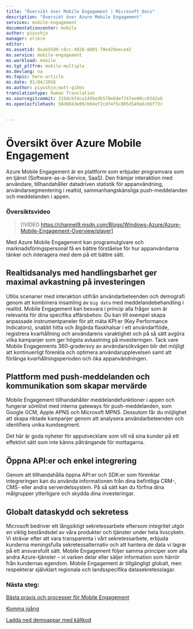```yaml
---
title: "Översikt över Mobile Engagement | Microsoft Docs"
description: "Översikt över Azure Mobile Engagement"
services: mobile-engagement
documentationcenter: mobile
author: piyushjo
manager: erikre
editor: 
ms.assetid: 8eab55d9-c8cc-4928-8d01-78e429eece42
ms.service: mobile-engagement
ms.workload: mobile
ms.tgt_pltfrm: mobile-multiple
ms.devlang: na
ms.topic: hero-article
ms.date: 01/04/2016
ms.author: piyushjo;matt-gibbs
translationtype: Human Translation
ms.sourcegitcommit: 219dcbfdca145bedb570eb9ef747ee00cc0342eb
ms.openlocfilehash: 58d8043e09cb04ef2cdf4f5c005d549a6cb6f73c


---
```

# <a name="azure-mobile-engagement-overview"></a>Översikt över Azure Mobile Engagement
Azure Mobile Engagement är en plattform som erbjuder programvara som en tjänst (Software-as-a-Service, SaaS). Den främjar interaktion med användare, tillhandahåller datadriven statistik för appanvändning, användarsegmentering i realtid, sammanhangskänsliga push-meddelanden och meddelanden i appen.

### <a name="overview-video"></a>Översiktsvideo
> [!VIDEO https://channel9.msdn.com/Blogs/Windows-Azure/Azure-Mobile-Engagement-Overview/player]
> 
> 

Med Azure Mobile Engagement kan programutgivare och marknadsföringspersonal få en bättre förståelse för hur appanvändarna tänker och interagera med dem på ett bättre sätt.

## <a name="realtime-actionable-analytics-to-maximize-return-on-investment"></a>Realtidsanalys med handlingsbarhet ger maximal avkastning på investeringen
Utlös scenarier med interaktion utifrån användarbeteenden och demografi genom att kombinera insamling av `big data` med meddelandebehandling i realtid. Mobile Engagement kan besvara i princip alla frågor som är relevanta för dina specifika affärsbehov. Du kan till exempel skapa anpassade instrumentpaneler för att mäta KPI:er (Key Performance Indicators), snabbt hitta och åtgärda flaskhalsar i ett användarflöde, registrera kvarhållning och användarens varaktighet och på så sätt avgöra vilka kampanjer som ger högsta avkastning på investeringen. Tack vare Mobile Engagements 360-gradersvy av användarsökvägen blir det möjligt att kontinuerligt förenkla och optimera användarupplevelsen samt att förlänga kvarhållningsperioden och öka appanvändningen.

## <a name="valueadded-push-and-communications-platform"></a>Plattform med push-meddelanden och kommunikation som skapar mervärde
Mobile Engagement tillhandahåller meddelandefunktioner i appen och fungerar sömlöst med interna gateways för push-meddelanden, som Google GCM, Apple APNS och Microsoft MPNS. Dessutom får du möjlighet att skapa riktade kampanjer genom att analysera användarbeteenden och identifiera unika kundsegment.

Det här är goda nyheter för apputvecklare som vill nå sina kunder på ett effektivt sätt som inte känns påträngande för mottagarna.

## <a name="open-apis-and-ease-of-integration"></a>Öppna API:er och enkel integrering
Genom att tillhandahålla öppna API:er och SDK:er som förenklar integreringen kan du använda informationen från dina befintliga CRM-, CMS- eller andra serverdelssystem. På så sätt kan du förfina dina målgrupper ytterligare och skydda dina investeringar.

## <a name="data-protection-privacy-across-the-globe"></a>Globalt dataskydd och sekretess
Microsoft bedriver ett långsiktigt sekretessarbete eftersom integritet utgör en viktig beståndsdel av våra produkter och tjänster under hela livscykeln. Vi strävar efter att vara transparenta i vårt sekretessarbete, erbjuda kunderna meningsfulla sekretessalternativ och att hantera de data vi lagrar på ett ansvarsfullt sätt. Mobile Engagement följer samma principer som alla andra Azure-tjänster – vi varken delar eller säljer information som härrör från kundernas egendom. Mobile Engagement är tillgängligt globalt, men respekterar självklart regionala och landsspecifika datasekretesslagar.

### <a name="next-steps"></a>Nästa steg:
[Bästa praxis och processer för Mobile Engagement](mobile-engagement-getting-started-best-practices.md)

[Komma igång](/documentation/services/mobile-engagement/)

[Ladda ned demoappar med källkod](https://aka.ms/azmedemoapps)




<!--HONumber=Nov16_HO2-->


